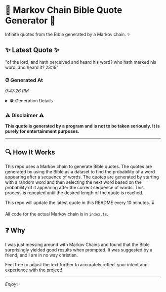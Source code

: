 # 📖 Markov Chain Bible Quote Generator 📖

Infinite quotes from the Bible generated by a Markov chain. ✨

## ✨ Latest Quote ✨
"of the lord, and hath perceived and heard his word? who hath marked his word, and heard it? 23:19"

### ⏰ Generated At
*9:47:26 PM*

<details>
    <summary>🛠️ Generation Details</summary>
    <p>
        <strong>🌱 Seed:</strong> of<br>
        <strong>🔄 Iterations:</strong> 18<br>
        <strong>📜 Context History:</strong><br>[ of ]: the<br>[ of, the ]: lord,<br>[ of, the, lord, ]: and<br>[ of, the, lord,, and ]: hath<br>[ of, the, lord,, and, hath ]: perceived<br>[ of, the, lord,, and, hath, perceived ]: and<br>[ the, lord,, and, hath, perceived, and ]: heard<br>[ lord,, and, hath, perceived, and, heard ]: his<br>[ and, hath, perceived, and, heard, his ]: word?<br>[ hath, perceived, and, heard, his, word? ]: who<br>[ perceived, and, heard, his, word?, who ]: hath<br>[ and, heard, his, word?, who, hath ]: marked<br>[ heard, his, word?, who, hath, marked ]: his<br>[ his, word?, who, hath, marked, his ]: word,<br>[ word?, who, hath, marked, his, word, ]: and<br>[ who, hath, marked, his, word,, and ]: heard<br>[ hath, marked, his, word,, and, heard ]: it?<br>[ marked, his, word,, and, heard, it? ]: 23:19<br>
    </p>
</details>

### ⚠️ Disclaimer ⚠️
**This quote is generated by a program and is not to be taken seriously. It is purely for entertainment purposes.**

---

## 🔍 How It Works

This repo uses a Markov chain to generate Bible quotes. The quotes are generated by using the Bible as a dataset to find the probability of a word appearing after a sequence of words. The quotes are generated by starting with a random word and then selecting the next word based on the probability of it appearing after the current sequence of words. This process is repeated until the desired length of the quote is reached.

This repo will update the latest quote in this README every 10 minutes. ⏳

All code for the actual Markov chain is in `index.ts`.

## ❓ Why

I was just messing around with Markov Chains and found that the Bible surprisingly yielded good results when prompted. 
It was suggested by a friend, and I am in no way christian.

Feel free to adjust the text further to accurately reflect your intent and experience with the project!

---

*Enjoy*✨
